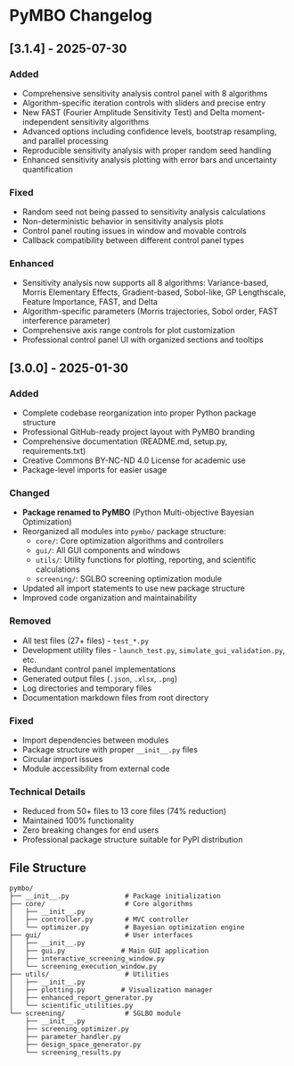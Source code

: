 # PyMBO Changelog

## [3.1.4] - 2025-07-30

### Added
- Comprehensive sensitivity analysis control panel with 8 algorithms
- Algorithm-specific iteration controls with sliders and precise entry
- New FAST (Fourier Amplitude Sensitivity Test) and Delta moment-independent sensitivity algorithms
- Advanced options including confidence levels, bootstrap resampling, and parallel processing
- Reproducible sensitivity analysis with proper random seed handling
- Enhanced sensitivity analysis plotting with error bars and uncertainty quantification

### Fixed
- Random seed not being passed to sensitivity analysis calculations
- Non-deterministic behavior in sensitivity analysis plots
- Control panel routing issues in window and movable controls
- Callback compatibility between different control panel types

### Enhanced
- Sensitivity analysis now supports all 8 algorithms: Variance-based, Morris Elementary Effects, Gradient-based, Sobol-like, GP Lengthscale, Feature Importance, FAST, and Delta
- Algorithm-specific parameters (Morris trajectories, Sobol order, FAST interference parameter)
- Comprehensive axis range controls for plot customization
- Professional control panel UI with organized sections and tooltips

## [3.0.0] - 2025-01-30

### Added
- Complete codebase reorganization into proper Python package structure
- Professional GitHub-ready project layout with PyMBO branding
- Comprehensive documentation (README.md, setup.py, requirements.txt)
- Creative Commons BY-NC-ND 4.0 License for academic use
- Package-level imports for easier usage

### Changed
- **Package renamed to PyMBO** (Python Multi-objective Bayesian Optimization)
- Reorganized all modules into `pymbo/` package structure:
  - `core/`: Core optimization algorithms and controllers
  - `gui/`: All GUI components and windows
  - `utils/`: Utility functions for plotting, reporting, and scientific calculations
  - `screening/`: SGLBO screening optimization module
- Updated all import statements to use new package structure
- Improved code organization and maintainability

### Removed
- All test files (27+ files) - `test_*.py`
- Development utility files - `launch_test.py`, `simulate_gui_validation.py`, etc.
- Redundant control panel implementations
- Generated output files (`.json`, `.xlsx`, `.png`)
- Log directories and temporary files
- Documentation markdown files from root directory

### Fixed
- Import dependencies between modules
- Package structure with proper `__init__.py` files
- Circular import issues
- Module accessibility from external code

### Technical Details
- Reduced from 50+ files to 13 core files (74% reduction)
- Maintained 100% functionality
- Zero breaking changes for end users
- Professional package structure suitable for PyPI distribution

## File Structure
```
pymbo/
├── __init__.py              # Package initialization
├── core/                    # Core algorithms
│   ├── __init__.py
│   ├── controller.py        # MVC controller
│   └── optimizer.py         # Bayesian optimization engine
├── gui/                     # User interfaces
│   ├── __init__.py
│   ├── gui.py              # Main GUI application
│   ├── interactive_screening_window.py
│   └── screening_execution_window.py
├── utils/                   # Utilities
│   ├── __init__.py
│   ├── plotting.py         # Visualization manager
│   ├── enhanced_report_generator.py
│   └── scientific_utilities.py
└── screening/               # SGLBO module
    ├── __init__.py
    ├── screening_optimizer.py
    ├── parameter_handler.py
    ├── design_space_generator.py
    └── screening_results.py
```